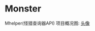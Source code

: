 # Monster
Mhelper(怪猎查询器API)
项目概况图:
[头像](https://github.com/Guasd/Monster/blob/master/WebSite/WebSite/%E6%80%AA%E7%8C%8E%E5%8A%A9%E6%89%8B(Mhelper).png)
